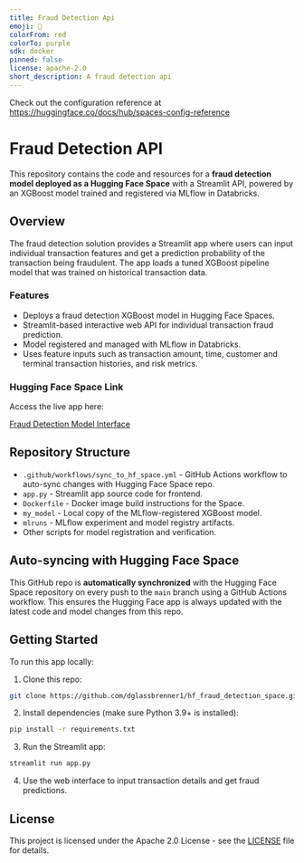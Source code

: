 ```yaml
---
title: Fraud Detection Api
emoji: 🏢
colorFrom: red
colorTo: purple
sdk: docker
pinned: false
license: apache-2.0
short_description: A fraud detection api
---
```


Check out the configuration reference at https://huggingface.co/docs/hub/spaces-config-reference

# Fraud Detection API

This repository contains the code and resources for a **fraud detection model deployed as a Hugging Face Space** with a Streamlit API, powered by an XGBoost model trained and registered via MLflow in Databricks.

## Overview

The fraud detection solution provides a Streamlit app where users can input individual transaction features and get a prediction probability of the transaction being fraudulent. The app loads a tuned XGBoost pipeline model that was trained on historical transaction data.

### Features

- Deploys a fraud detection XGBoost model in Hugging Face Spaces.
- Streamlit-based interactive web API for individual transaction fraud prediction.
- Model registered and managed with MLflow in Databricks.
- Uses feature inputs such as transaction amount, time, customer and terminal transaction histories, and risk metrics.

### Hugging Face Space Link

Access the live app here:

[Fraud Detection Model Interface](https://huggingface.co/spaces/dglassbrenner/fraud_detection_api)

## Repository Structure

- `.github/workflows/sync_to_hf_space.yml` - GitHub Actions workflow to auto-sync changes with Hugging Face Space repo.
- `app.py` - Streamlit app source code for frontend.
- `Dockerfile` - Docker image build instructions for the Space.
- `my_model` - Local copy of the MLflow-registered XGBoost model.
- `mlruns` - MLflow experiment and model registry artifacts.
- Other scripts for model registration and verification.

## Auto-syncing with Hugging Face Space

This GitHub repo is **automatically synchronized** with the Hugging Face Space repository on every push to the `main` branch using a GitHub Actions workflow. This ensures the Hugging Face app is always updated with the latest code and model changes from this repo.

## Getting Started

To run this app locally:

1. Clone this repo:

```bash
git clone https://github.com/dglassbrenner1/hf_fraud_detection_space.git
```

2. Install dependencies (make sure Python 3.9+ is installed):

```bash
pip install -r requirements.txt
```

3. Run the Streamlit app:

```bash
streamlit run app.py
```

4. Use the web interface to input transaction details and get fraud predictions.

## License

This project is licensed under the Apache 2.0 License - see the [LICENSE](LICENSE) file for details.
